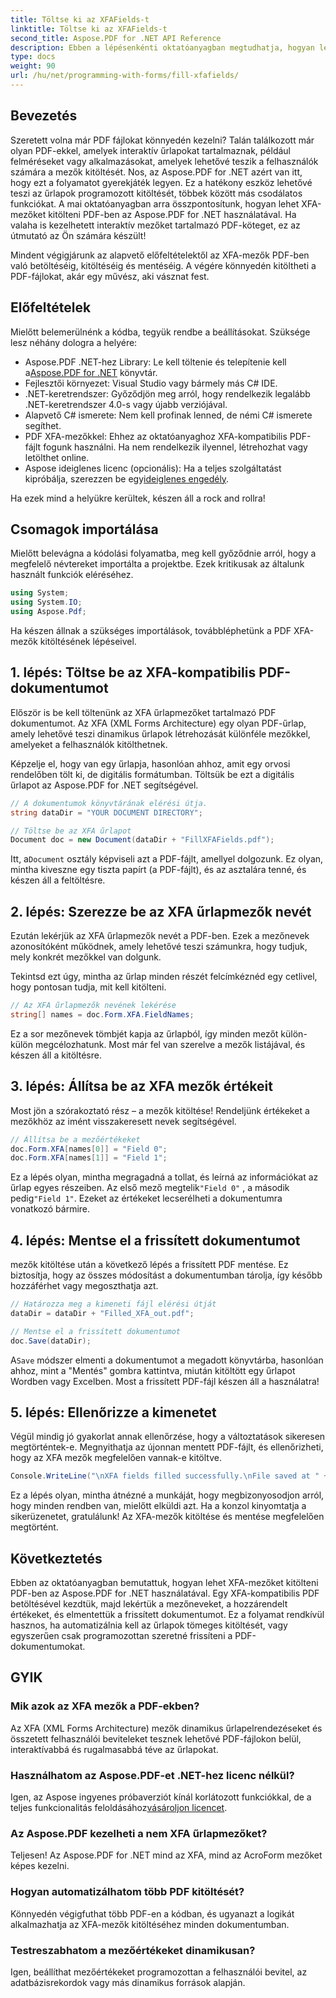 ```yaml
---
title: Töltse ki az XFAFields-t
linktitle: Töltse ki az XFAFields-t
second_title: Aspose.PDF for .NET API Reference
description: Ebben a lépésenkénti oktatóanyagban megtudhatja, hogyan lehet programozottan kitölteni XFA-mezőket PDF-fájlokban az Aspose.PDF for .NET használatával. Fedezze fel az egyszerű, hatékony PDF-kezelési eszközöket.
type: docs
weight: 90
url: /hu/net/programming-with-forms/fill-xfafields/
---
```

## Bevezetés

Szeretett volna már PDF fájlokat könnyedén kezelni? Talán találkozott már olyan PDF-ekkel, amelyek interaktív űrlapokat tartalmaznak, például felméréseket vagy alkalmazásokat, amelyek lehetővé teszik a felhasználók számára a mezők kitöltését. Nos, az Aspose.PDF for .NET azért van itt, hogy ezt a folyamatot gyerekjáték legyen. Ez a hatékony eszköz lehetővé teszi az űrlapok programozott kitöltését, többek között más csodálatos funkciókat. A mai oktatóanyagban arra összpontosítunk, hogyan lehet XFA-mezőket kitölteni PDF-ben az Aspose.PDF for .NET használatával. Ha valaha is kezelhetett interaktív mezőket tartalmazó PDF-köteget, ez az útmutató az Ön számára készült!

Mindent végigjárunk az alapvető előfeltételektől az XFA-mezők PDF-ben való betöltéséig, kitöltéséig és mentéséig. A végére könnyedén kitöltheti a PDF-fájlokat, akár egy művész, aki vásznat fest.

## Előfeltételek

Mielőtt belemerülnénk a kódba, tegyük rendbe a beállításokat. Szüksége lesz néhány dologra a helyére:

-  Aspose.PDF .NET-hez Library: Le kell töltenie és telepítenie kell a[Aspose.PDF for .NET](https://releases.aspose.com/pdf/net/) könyvtár.
- Fejlesztői környezet: Visual Studio vagy bármely más C# IDE.
- .NET-keretrendszer: Győződjön meg arról, hogy rendelkezik legalább .NET-keretrendszer 4.0-s vagy újabb verziójával.
- Alapvető C# ismerete: Nem kell profinak lenned, de némi C# ismerete segíthet.
- PDF XFA-mezőkkel: Ehhez az oktatóanyaghoz XFA-kompatibilis PDF-fájlt fogunk használni. Ha nem rendelkezik ilyennel, létrehozhat vagy letölthet online.
-  Aspose ideiglenes licenc (opcionális): Ha a teljes szolgáltatást kipróbálja, szerezzen be egy[ideiglenes engedély](https://purchase.aspose.com/temporary-license/).

Ha ezek mind a helyükre kerültek, készen áll a rock and rollra!

## Csomagok importálása

Mielőtt belevágna a kódolási folyamatba, meg kell győződnie arról, hogy a megfelelő névtereket importálta a projektbe. Ezek kritikusak az általunk használt funkciók eléréséhez.

```csharp
using System;
using System.IO;
using Aspose.Pdf;
```

Ha készen állnak a szükséges importálások, továbbléphetünk a PDF XFA-mezők kitöltésének lépéseivel.

## 1. lépés: Töltse be az XFA-kompatibilis PDF-dokumentumot

Először is be kell töltenünk az XFA űrlapmezőket tartalmazó PDF dokumentumot. Az XFA (XML Forms Architecture) egy olyan PDF-űrlap, amely lehetővé teszi dinamikus űrlapok létrehozását különféle mezőkkel, amelyeket a felhasználók kitölthetnek.

Képzelje el, hogy van egy űrlapja, hasonlóan ahhoz, amit egy orvosi rendelőben tölt ki, de digitális formátumban. Töltsük be ezt a digitális űrlapot az Aspose.PDF for .NET segítségével.

```csharp
// A dokumentumok könyvtárának elérési útja.
string dataDir = "YOUR DOCUMENT DIRECTORY";

// Töltse be az XFA űrlapot
Document doc = new Document(dataDir + "FillXFAFields.pdf");
```

 Itt, a`Document` osztály képviseli azt a PDF-fájlt, amellyel dolgozunk. Ez olyan, mintha kiveszne egy tiszta papírt (a PDF-fájlt), és az asztalára tenné, és készen áll a feltöltésre.

## 2. lépés: Szerezze be az XFA űrlapmezők nevét

Ezután lekérjük az XFA űrlapmezők nevét a PDF-ben. Ezek a mezőnevek azonosítóként működnek, amely lehetővé teszi számunkra, hogy tudjuk, mely konkrét mezőkkel van dolgunk.

Tekintsd ezt úgy, mintha az űrlap minden részét felcímkéznéd egy cetlivel, hogy pontosan tudja, mit kell kitölteni.

```csharp
// Az XFA űrlapmezők nevének lekérése
string[] names = doc.Form.XFA.FieldNames;
```

Ez a sor mezőnevek tömbjét kapja az űrlapból, így minden mezőt külön-külön megcélozhatunk. Most már fel van szerelve a mezők listájával, és készen áll a kitöltésre.

## 3. lépés: Állítsa be az XFA mezők értékeit

Most jön a szórakoztató rész – a mezők kitöltése! Rendeljünk értékeket a mezőkhöz az imént visszakeresett nevek segítségével.

```csharp
// Állítsa be a mezőértékeket
doc.Form.XFA[names[0]] = "Field 0";
doc.Form.XFA[names[1]] = "Field 1";
```

 Ez a lépés olyan, mintha megragadná a tollat, és leírná az információkat az űrlap egyes részeiben. Az első mező megtelik`"Field 0"` , a második pedig`"Field 1"`. Ezeket az értékeket lecserélheti a dokumentumra vonatkozó bármire.

## 4. lépés: Mentse el a frissített dokumentumot

mezők kitöltése után a következő lépés a frissített PDF mentése. Ez biztosítja, hogy az összes módosítást a dokumentumban tárolja, így később hozzáférhet vagy megoszthatja azt.

```csharp
// Határozza meg a kimeneti fájl elérési útját
dataDir = dataDir + "Filled_XFA_out.pdf";

// Mentse el a frissített dokumentumot
doc.Save(dataDir);
```

 A`Save` módszer elmenti a dokumentumot a megadott könyvtárba, hasonlóan ahhoz, mint a "Mentés" gombra kattintva, miután kitöltött egy űrlapot Wordben vagy Excelben. Most a frissített PDF-fájl készen áll a használatra!

## 5. lépés: Ellenőrizze a kimenetet

Végül mindig jó gyakorlat annak ellenőrzése, hogy a változtatások sikeresen megtörténtek-e. Megnyithatja az újonnan mentett PDF-fájlt, és ellenőrizheti, hogy az XFA mezők megfelelően vannak-e kitöltve.

```csharp
Console.WriteLine("\nXFA fields filled successfully.\nFile saved at " + dataDir);
```

Ez a lépés olyan, mintha átnézné a munkáját, hogy megbizonyosodjon arról, hogy minden rendben van, mielőtt elküldi azt. Ha a konzol kinyomtatja a sikerüzenetet, gratulálunk! Az XFA-mezők kitöltése és mentése megfelelően megtörtént.

## Következtetés

Ebben az oktatóanyagban bemutattuk, hogyan lehet XFA-mezőket kitölteni PDF-ben az Aspose.PDF for .NET használatával. Egy XFA-kompatibilis PDF betöltésével kezdtük, majd lekértük a mezőneveket, a hozzárendelt értékeket, és elmentettük a frissített dokumentumot. Ez a folyamat rendkívül hasznos, ha automatizálnia kell az űrlapok tömeges kitöltését, vagy egyszerűen csak programozottan szeretné frissíteni a PDF-dokumentumokat.

## GYIK

### Mik azok az XFA mezők a PDF-ekben?
Az XFA (XML Forms Architecture) mezők dinamikus űrlapelrendezéseket és összetett felhasználói beviteleket tesznek lehetővé PDF-fájlokon belül, interaktívabbá és rugalmasabbá téve az űrlapokat.

### Használhatom az Aspose.PDF-et .NET-hez licenc nélkül?
 Igen, az Aspose ingyenes próbaverziót kínál korlátozott funkciókkal, de a teljes funkcionalitás feloldásához[vásároljon licencet](https://purchase.aspose.com/buy).

### Az Aspose.PDF kezelheti a nem XFA űrlapmezőket?
Teljesen! Az Aspose.PDF for .NET mind az XFA, mind az AcroForm mezőket képes kezelni.

### Hogyan automatizálhatom több PDF kitöltését?
Könnyedén végigfuthat több PDF-en a kódban, és ugyanazt a logikát alkalmazhatja az XFA-mezők kitöltéséhez minden dokumentumban.

### Testreszabhatom a mezőértékeket dinamikusan?
Igen, beállíthat mezőértékeket programozottan a felhasználói bevitel, az adatbázisrekordok vagy más dinamikus források alapján.